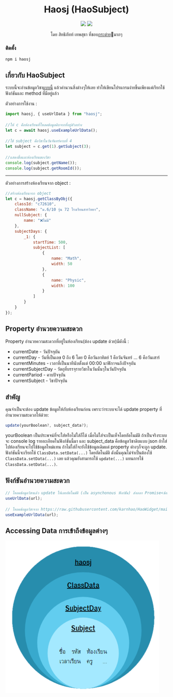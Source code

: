 <h1 align=center>Haosj (HaoSubject)</h1>

<p align=center>
  <a href="https://github.com/karnhao/haosj/actions/workflows/node.js.yml"><img src="https://github.com/karnhao/haosj/actions/workflows/node.js.yml/badge.svg"></a>
  <a href="https://badge.fury.io/js/haosj"><img src="https://badge.fury.io/js/haosj.svg"></a>
  <p align=center>โดย สิทธิภัทท์ เทพสุธา ที่ชอบ<a href="https://th.wikipedia.org/wiki/%E0%B8%81%E0%B8%A3%E0%B8%B0%E0%B8%95%E0%B9%88%E0%B8%B2%E0%B8%A2">กระต่าย</a>🐇มากๆ</p>
</p>



### ติดตั้ง 
```
npm i haosj
```

## เกี่ยวกับ HaoSubject
ระบบนี้จะอ่านข้อมูลวิชา[แบบนี้](https://raw.githubusercontent.com/karnhao/HaoWidget/main/subject_data/6-10/6-10.json) แล้วคำนวนสิ่งต่างๆให้เลย ทำให้เขียนโปรแกรมง่ายขึ้นเพียงแค่เรียกใช้ฟังก์ชันและ method ที่มีอยู่แล้ว

ตัวอย่างการใช้งาน :
```js
import haosj, { useUrlData } from "haosj";

//ให้ c คือห้องเรียนที่โหลดข้อมูลดิบจากที่อยู่ตัวอย่าง
let c = await haosj.useExampleUrlData();

//ใช้ subject คือวิชาในวันจันทร์คาบที่ 4
let subject = c.get(1).getSubject(3);

//แสดงชื่อและห้องเรียนของวิชา
console.log(subject.getName());
console.log(subject.getRoomId());
```

<hr>

ตัวอย่างการสร้างห้องเรียนจาก object :
```js
//สร้างห้องเรียนจาก object
let c = haosj.getClassByObj({
    classId: "c72610",
    className: "ม.6/10 รุ่น 72 โรงเรียนสารวิทยา",
    nullSubject: {
        name: "❌ไม่มี"
    },
    subjectDays: {
        _1: {
            startTime: 500,
            subjectList: [
                {
                    name: "Math",
                    width: 50
                },
                {
                    name: "Physic",
                    width: 100
                }
            ]
        }
    }
});
```

## Property อำนวยความสะดวก
Property อำนวยความสะดวกที่อยู่ในห้องเรียน(ต้อง update ด้วย)มีดังนี้ :
* currentDate - วันปัจจุบัน
* currentDay - วันที่เป็นเลข 0 ถึง 6 โดย 0 คือวันอาทิตย์ 1 คือวันจันทร์ ... 6 คือวันเสาร์
* currentMinutes - เวลาที่เป็นนาทีนับตั้งแต่ 00:00 นาฬิกาจนถึงปัจจุบัน
* currentSubjectDay - วัตถุที่บรรจุรายวิชาในวันนั้นๆในวันปัจจุบัน
* currentPariod - คาบปัจจุบัน
* currentSubject - วิชาปัจจุบัน

## สำคัญ
คุณจำเป็นจะต้อง update ข้อมูลให้กับห้องเรียนก่อน เพราะว่าระบบจะได้ update property ที่อำนวยความสะดวกให้ด้วย:
```js
update(yourBoolean?, subject_data?);
```
yourBoolean เป็นประพจน์ที่จะใส่หรือไม่ใส่ก็ได้ เมื่อไม่ใส่จะเป็นเท็จโดยอัตโนมัติ ถ้าเป็นจริงระบบจะ console log รายละเอียดในฟังก์ชันนี้มา และ subject_data คือข้อมูลวิชาดิบแบบ json ถ้าใส่ไปห้องเรียนจะไปใช้ข้อมูลใหม่แทน ถ้าไม่ใส่ก็จะยังใช้ข้อมูลเดิมแต่ property ต่างๆก็จะถูก update. ฟังก์ชันนี้จะเรียกใช้ `ClassData.setData(...)` โดยอัตโนมัติ ดังนั้นคุณไม่จำเป็นต้องใช้ `ClassData.setData(...)` เลย แล้วคุณยังสามารถใช้ `update(...)` แทนการใช้ `ClassData.setData(...)`.

## ฟังก์ชันอำนวยความสะดวก
```js
// โหลดข้อมูลวิชาแล้ว update ให้เลยอัตโนมัติ (เป็น asynchonous ฟังก์ชัน) ส่งออก Promise<ข้อมูลดิบ>
useUrlData(url);

// โหลดข้อมูลวิชาจาก https://raw.githubusercontent.com/karnhao/HaoWidget/main/subject_data/6-10/6-10.json แล้ว update ให้เลยอัตโนมัติ (เป็น asynchonous ฟังก์ชัน) ส่งออก Promise<ข้อมูลดิบ>
useExampleUrlData(url);
```

## Accessing Data การเข้าถึงข้อมูลต่างๆ

![Access](https://raw.githubusercontent.com/karnhao/haosj/main/src/images/haosj.png)
